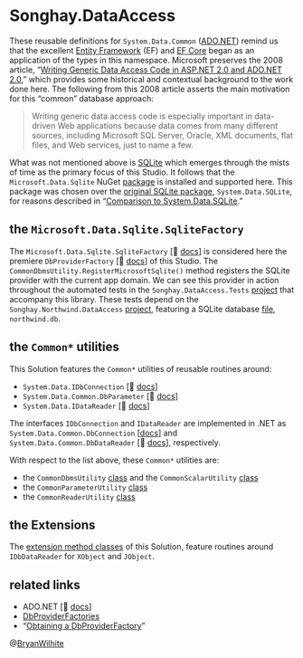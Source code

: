 # Songhay.DataAccess

These reusable definitions for `System.Data.Common` ([ADO.NET](https://en.wikipedia.org/wiki/ADO.NET)) remind us that the excellent [Entity Framework](https://github.com/aspnet/EntityFramework6) (EF) and [EF Core](https://github.com/aspnet/EntityFrameworkCore) began as an application of the types in this namespace. Microsoft preserves the 2008 article, “[Writing Generic Data Access Code in ASP.NET 2.0 and ADO.NET 2.0](https://learn.microsoft.com/en-us/previous-versions/dotnet/articles/ms971499(v=msdn.10)),” which provides some historical and contextual background to the work done here. The following from this 2008 article asserts the main motivation for this “common” database approach:

>Writing generic data access code is especially important in data-driven Web applications because data comes from many different sources, including Microsoft SQL Server, Oracle, XML documents, flat files, and Web services, just to name a few.

What was not mentioned above is [SQLite](https://www.sqlite.org/) which emerges through the mists of time as the primary focus of this Studio. It follows that the `Microsoft.Data.Sqlite` NuGet [package](https://www.nuget.org/packages/Microsoft.Data.Sqlite) is installed and supported here. This package was chosen over the [original SQLite package](https://www.nuget.org/packages/System.Data.SQLite), `System.Data.SQLite`, for reasons described in “[Comparison to System.Data.SQLite](https://learn.microsoft.com/en-us/dotnet/standard/data/sqlite/compare).”

## the `Microsoft.Data.Sqlite.SqliteFactory`

The `Microsoft.Data.Sqlite.SqliteFactory` [📖 [docs](https://learn.microsoft.com/en-us/dotnet/api/microsoft.data.sqlite.sqlitefactory?view=msdata-sqlite-7.0.0)] is considered here the premiere `DbProviderFactory` [📖 [docs](https://learn.microsoft.com/en-us/dotnet/api/system.data.common.dbproviderfactory)] of this Studio. The `CommonDbmsUtility.RegisterMicrosoftSqlite()` method registers the SQLite provider with the current app domain. We can see this provider in action throughout the automated tests in the `Songhay.DataAccess.Tests` [project](./Songhay.DataAccess.Tests) that accompany this library. These tests depend on the `Songhay.Northwind.DataAccess` [project](./Songhay.Northwind.DataAccess), featuring a SQLite database [file](./db/northwind.db), `northwind.db`.

## the `Common*` utilities

This Solution features the `Common*` utilities of reusable routines around:

- `System.Data.IDbConnection` [📖 [docs](https://docs.microsoft.com/en-us/dotnet/api/system.data.IDbConnection?view=netcore-2.0)]
- `System.Data.Common.DbParameter` [📖 [docs](https://docs.microsoft.com/en-us/dotnet/api/system.data.common.dbparameter?view=netcore-2.0)]
- `System.Data.IDataReader` [📖 [docs](https://docs.microsoft.com/en-us/dotnet/api/system.data.IDataReader?view=netcore-2.0)]

The interfaces `IDbConnection` and `IDataReader` are implemented in .NET as `System.Data.Common.DbConnection` [[docs](https://docs.microsoft.com/en-us/dotnet/api/system.data.common.dbconnection?view=netcore-2.0)] and `System.Data.Common.DbDataReader` [📖 [docs](https://docs.microsoft.com/en-us/dotnet/api/system.data.common.dbdatareader?view=netcore-2.0)], respectively.

With respect to the list above, these `Common*` utilities are:

- the `CommonDbmsUtility` [class](https://github.com/BryanWilhite/Songhay.DataAccess/blob/master/Songhay.DataAccess/CommonDbmsUtility.cs) and the `CommonScalarUtility` [class](https://github.com/BryanWilhite/Songhay.DataAccess/blob/master/Songhay.DataAccess/CommonScalarUtility.cs)
- the `CommonParameterUtility` [class](https://github.com/BryanWilhite/Songhay.DataAccess/blob/master/Songhay.DataAccess/CommonParameterUtility.cs)
- the `CommonReaderUtility` [class](https://github.com/BryanWilhite/Songhay.DataAccess/blob/master/Songhay.DataAccess/CommonReaderUtility.cs)

## the Extensions

The [extension method classes](https://github.com/BryanWilhite/Songhay.DataAccess/tree/master/Songhay.DataAccess/Extensions) of this Solution, feature routines around `IDbDataReader` for `XObject` and `JObject`.

## related links

- ADO.NET [📖 [docs](https://docs.microsoft.com/en-us/dotnet/framework/data/adonet/)]
- [DbProviderFactories](https://learn.microsoft.com/en-us/dotnet/framework/data/adonet/dbproviderfactories)
- “[Obtaining a DbProviderFactory](https://learn.microsoft.com/en-us/dotnet/framework/data/adonet/obtaining-a-dbproviderfactory)”

@[BryanWilhite](https://twitter.com/bryanwilhite)
